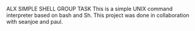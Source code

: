ALX SIMPLE SHELL GROUP TASK This is a simple UNIX command interpreter based on bash and Sh. This project was done in collaboration with seanjoe and paul.
